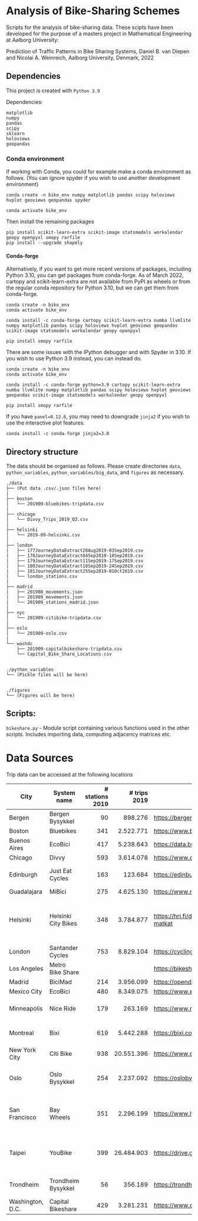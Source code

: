 # Analysis of Bike-Sharing Schemes

Scripts for the analysis of bike-sharing data. These scipts have been developed for the purpose of a masters project in Mathematical Engineering at Aalborg University:

Prediction of Traffic Patterns in Bike Sharing Systems, Daniel B. van Diepen and Nicolai A. Weinreich, Aalborg University, Denmark, 2022


## Dependencies
This project is created with `Python 3.9`

Dependencies:
```
matplotlib
numpy
pandas
scipy
sklearn
holoviews
geopandas
```

### Conda environment
If working with Conda, you could for example make a conda environment as follows. (You can ignore spyder if you wish to use another development environment)

```
conda create -n bike_env numpy matplotlib pandas scipy holoviews hvplot geoviews geopandas spyder

conda activate bike_env
```

Then install the remaining packages
```
pip install scikit-learn-extra scikit-image statsmodels workalendar geopy openpyxl smopy rarfile
pip install --upgrade shapely
```

#### Conda-forge
Alternatively, if you want to get more recent versions of packages, including Python 3.10, you can get packages from conda-forge. As of March 2022, cartopy and scikit-learn-extra are not available from PyPI as wheels or from the regular conda repository for Python 3.10, but we can get them from conda-forge.

```
conda create -n bike_env
conda activate bike_env

conda install -c conda-forge cartopy scikit-learn-extra numba llvmlite numpy matplotlib pandas scipy holoviews hvplot geoviews geopandas scikit-image statsmodels workalendar geopy openpyxl

pip install smopy rarfile
```

There are some issues with the IPython debugger and with Spyder in 3.10. If you wish to use Python 3.9 instead, you can instead do.

```
conda create -n bike_env
conda activate bike_env

conda install -c conda-forge python=3.9 cartopy scikit-learn-extra numba llvmlite numpy matplotlib pandas scipy holoviews hvplot geoviews geopandas scikit-image statsmodels workalendar geopy openpyxl

pip install smopy rarfile
```
If you have `panel=0.12.6`, you may need to downgrade `jinja2` if you wish to use the interactive plot features.
```
conda install -c conda-forge jinja2=3.0
```


## Directory structure

The data should be organised as follows. Please create directories `data`, `python_variables`, `python_variables/big_data`, and `figures` as necessary.

```
./data
├── (Put data .csv/.json files here)
|
├── boston
│   └── 201909-bluebikes-tripdata.csv
|
├── chicago
│   └── Divvy_Trips_2019_Q3.csv
|
├── helsinki
│   └── 2019-09-helsinki.csv
|
├── london
|   ├── 177JourneyDataExtract28Aug2019-03Sep2019.csv
|   ├── 178JourneyDataExtract04Sep2019-10Sep2019.csv
|   ├── 179JourneyDataExtract11Sep2019-17Sep2019.csv
|   ├── 180JourneyDataExtract18Sep2019-24Sep2019.csv
|   ├── 181JourneyDataExtract25Sep2019-01Oct2019.csv
|   └── london_stations.csv
|
├── madrid
|   ├── 201908_movements.json
|   ├── 201909_movements.json
|   └── 201909_stations_madrid.json
|
├── nyc
│   └── 201909-citibike-tripdata.csv
|
├── oslo
│   └── 201909-oslo.csv
|
└── washdc
    ├── 201909-capitalbikeshare-tripdata.csv
    └── Capital_Bike_Share_Locations.csv


./python_variables
└── (Pickle files will be here)


./figures
└── (Figures will be here)
```

## Scripts:

`bikeshare.py`
	- Module script containing various functions used in the other scripts. Includes importing data, computing adjacency matrices etc.


# Data Sources
Trip data can be accessed at the following locations

| City             | System name         | # stations 2019 | # trips 2019 | link                                                                                 | Comment                                                       |
|------------------|---------------------|-------------------:|----------------:|--------------------------------------------------------------------------------------|---------------------------------------------------------------|
| Bergen           | Bergen Bysykkel     |                 90 |         898.276 | https://bergenbysykkel.no/en/open-data/historical                                    |                                                               |
| Boston           | Bluebikes           |                341 |       2.522.771 | https://www.bluebikes.com/system-data                                                |                                                               |
| Buenos Aires     | EcoBici             |                417 |       5.238.643 | https://data.buenosaires.gob.ar/dataset/bicicletas-publicas                          |                                                               |
| Chicago          | Divvy               |                593 |       3.614.078 | https://www.divvybikes.com/system-data                                               |                                                               |
| Edinburgh        | Just Eat Cycles     |                163 |         123.684 | https://edinburghcyclehire.com/open-data/historical                                  | Discontinued September 2021                                   |
| Guadalajara      | MiBici              |                275 |       4.625.130 | https://www.mibici.net/en/open-data/                                                 |                                                               |
| Helsinki         | Helsinki City Bikes |                348 |       3.784.877 | https://hri.fi/data/en_GB/dataset/helsingin-ja-espoon-kaupunkipyorilla-ajatut-matkat | Encompasses Helsinki & Espoo. Only open from April to October |
| London           | Santander Cycles    |                753 |       8.829.104 | https://cycling.data.tfl.gov.uk/                                                     |                                                               |
| Los Angeles      | Metro Bike Share    |                    |                 | https://bikeshare.metro.net/about/data/                                              |                                                               |
| Madrid           | BiciMad             |                214 |       3.956.099 | https://opendata.emtmadrid.es/Datos-estaticos/Datos-generales-(1)                    |                                                               |
| Mexico City      | EcoBici             |                480 |       8.349.075 | https://www.ecobici.cdmx.gob.mx/en/informacion-del-servicio/open-data                |                                                               |
| Minneapolis      | Nice Ride           |                179 |         263.169 | https://www.niceridemn.com/system-data                                               | Only open from April to November                              |
| Montreal         | Bixi                |                619 |       5.442.288 | https://bixi.com/en/open-data                                                        | Only open from April to October                               |
| New York City    | Citi Bike           |                938 |      20.551.396 | https://www.citibikenyc.com/system-data                                              |                                                               |
| Oslo             | Oslo Bysykkel       |                254 |       2.237.092 | https://oslobysykkel.no/en/open-data/historical                                      | 2019 missing data from January to March                       |
| San Francisco    | Bay Wheels          |                351 |       2.296.199 | https://www.lyft.com/bikes/bay-wheels/system-data                                    | Split in three main parts by the San Francisco Bay             |
| Taipei           | YouBike             |                399 |      26.484.903 | https://drive.google.com/drive/folders/1QsROgp8AcER6qkTJDxpuV8Mt1Dy6lGQO             | Transitioning to partly dockless YouBike 2.0 since 2020       |
| Trondheim        | Trondheim Bysykkel  |                 56 |         356.189 | https://trondheimbysykkel.no/en/open-data/historical                                 | Only open from April to November                              |
| Washington, D.C. | Capital Bikeshare   |                429 |       3.281.231 | https://www.capitalbikeshare.com/system-data                                         |                                                               |

